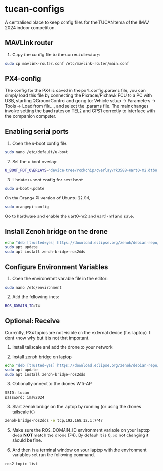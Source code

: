 # tucan-configs

A centralised place to keep config files for the TUCAN tema of the IMAV 2024 indoor competition.

## MAVLink router

1. Copy the config file to the correct directory:


```sh
sudo cp mavlink-router.conf /etc/mavlink-router/main.conf
```


## PX4-config

The config for the PX4 is saved in the px4_config.params file, you can simply load this file by connecting the Pixracer/Pixhawk FCU to a PC with USB, starting QGroundControl and going to:
Vehicle setup -> Parameters -> Tools -> Load from file..., and select the .params file. The main changes involve setting the baud rates on TEL2 and GPS1 correctly to interface with the companion computer.


## Enabling serial ports

1. Open the u-boot config file.
```sh
sudo nano /etc/default/u-boot
```

2. Set the u boot overlay:
```sh
U_BOOT_FDT_OVERLAYS="device-tree/rockchip/overlay/rk3588-uart0-m2.dtbo device-tree/rockchip/overlay/rk3588-uart1-m1.dtbo"
```

3. Update u-boot config for next boot:
```sh
sudo u-boot-update
```

On the Orange Pi version of Ubuntu 22.04, 
```sh
sudo orangepi-config
```
Go to hardware and enable the uart0-m2 and uart1-m1 and save.

## Install Zenoh bridge on the drone

```sh
echo "deb [trusted=yes] https://download.eclipse.org/zenoh/debian-repo/ /" | sudo tee -a /etc/apt/sources.list > /dev/null
sudo apt update
sudo apt install zenoh-bridge-ros2dds
```

## Configure Environment Variables
1. Open the environemnt variable file in the editor:
```sh
sudo nano /etc/environment
```

2. Add the following lines:
```sh
ROS_DOMAIN_ID=74
```


## Optional: Receive
Currently, PX4 topics are not visible on the external device (f.e. laptop). I dont know why but it is not that important.

1. Install tailscale and add the drone to your network

2. Install zenoh bridge on laptop

```sh
echo "deb [trusted=yes] https://download.eclipse.org/zenoh/debian-repo/ /" | sudo tee -a /etc/apt/sources.list > /dev/null
sudo apt update
sudo apt install zenoh-bridge-ros2dds
```

3. Optionally onnect to the drones Wifi-AP
```sh
SSID: tucan
password: imav2024
```

3. Start zenoh brdige on the laptop by running (or using the drones tailscale iü)
```sh
zenoh-bridge-ros2dds -e tcp/192.168.12.1:7447
```

5. Make sure the ROS_DOMAIN_ID environment variable on your laptop does **NOT** match the drone (74). By default it is 0, so not changing it should be fine.

5. And then in a terminal window on your laptop with the environment variables set run the following command.
```sh
ros2 topic list
```
